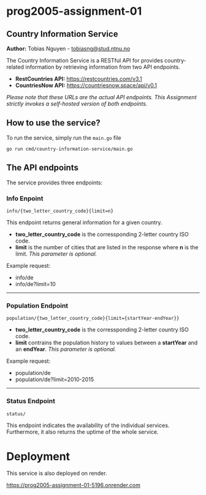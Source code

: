 # prog2005-assignment-01

## Country Information Service
**Author:** Tobias Nguyen - tobiasng@stud.ntnu.no

The Country Information Service is a RESTful API for provides country-related information by retrieving information from two API endpoints.
- **RestCountries API:** https://restcountries.com/v3.1
- **CountriesNow API:** https://countriesnow.space/api/v0.1

*Please note that these URLs are the actual API endpoints.*
*This Assignment strictly invokes a self-hosted version of both endpoints.*

## How to use the service?
To run the service, simply run the `main.go` file

`go run cmd/country-information-service/main.go `

## The API endpoints
The service provides three endpoints:

### Info Enpoint
`info/{two_letter_country_code}{limit=n}`

This endpoint returns general information for a given country.
- **two_letter_country_code** is the corressponding 2-letter country ISO code.
- **limit** is the number of cities that are listed in the response where **n** is the limit.
*This parameter is optional.*

Example request:
- info/de
- info/de?limit=10
---
### Population Endpoint
`population/{two_letter_country_code}{limit={startYear-endYear}}`
- **two_letter_country_code** is the corressponding 2-letter country ISO code.
- **limit** contrains the population history to values between a **startYear** and an **endYear**.
*This parameter is optional.*

Example request:
- population/de
- population/de?limit=2010-2015
---
### Status Endpoint
`status/`

This endpoint indicates the availability of the individual services. Furthermore, it also returns the uptime of the whole service.

# Deployment
This service is also deployed on render.

https://prog2005-assignment-01-5196.onrender.com